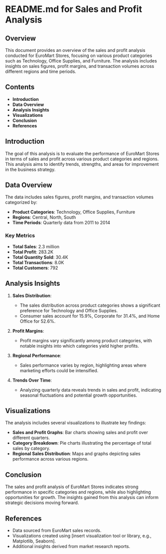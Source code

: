 # README.md for Sales and Profit Analysis

## Overview
This document provides an overview of the sales and profit analysis conducted for EuroMart Stores, focusing on various product categories such as Technology, Office Supplies, and Furniture. The analysis includes insights on sales figures, profit margins, and transaction volumes across different regions and time periods.

## Contents
- **Introduction**
- **Data Overview**
- **Analysis Insights**
- **Visualizations**
- **Conclusion**
- **References**

## Introduction
The goal of this analysis is to evaluate the performance of EuroMart Stores in terms of sales and profit across various product categories and regions. This analysis aims to identify trends, strengths, and areas for improvement in the business strategy.

## Data Overview
The data includes sales figures, profit margins, and transaction volumes categorized by:
- **Product Categories**: Technology, Office Supplies, Furniture
- **Regions**: Central, North, South
- **Time Periods**: Quarterly data from 2011 to 2014

### Key Metrics
- **Total Sales**: 2.3 million
- **Total Profit**: 283.2K
- **Total Quantity Sold**: 30.4K
- **Total Transactions**: 8.0K
- **Total Customers**: 792

## Analysis Insights
1. **Sales Distribution**:
   - The sales distribution across product categories shows a significant preference for Technology and Office Supplies.
   - Consumer sales account for 15.9%, Corporate for 31.4%, and Home Office for 52.6%.

2. **Profit Margins**:
   - Profit margins vary significantly among product categories, with notable insights into which categories yield higher profits.

3. **Regional Performance**:
   - Sales performance varies by region, highlighting areas where marketing efforts could be intensified.

4. **Trends Over Time**:
   - Analyzing quarterly data reveals trends in sales and profit, indicating seasonal fluctuations and potential growth opportunities.

## Visualizations
The analysis includes several visualizations to illustrate key findings:
- **Sales and Profit Graphs**: Bar charts showing sales and profit over different quarters.
- **Category Breakdown**: Pie charts illustrating the percentage of total sales by category.
- **Regional Sales Distribution**: Maps and graphs depicting sales performance across various regions.

## Conclusion
The sales and profit analysis of EuroMart Stores indicates strong performance in specific categories and regions, while also highlighting opportunities for growth. The insights gained from this analysis can inform strategic decisions moving forward.

## References
- Data sourced from EuroMart sales records.
- Visualizations created using [insert visualization tool or library, e.g., Matplotlib, Seaborn].
- Additional insights derived from market research reports.

